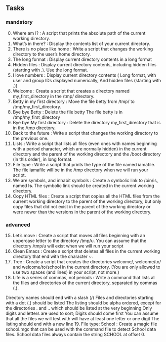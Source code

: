 ## Tasks

### mandatory 
0. Where am I? : A script that prints the absolute path of the current working directory.
1. What’s in there? : Display the contents list of your current directory.
2. There is no place like home : Write a script that changes the working directory to the user’s home directory.
3. The long format : Display current directory contents in a long format
4. Hidden files : Display current directory contents, including hidden files (starting with .). Use the long format.
5. I love numbers : Display current directory contents ( Long format, with user and group IDs displayed numerically, And hidden files (starting with .))
6. Welcome : Create a script that creates a directory named my_first_directory in the /tmp/ directory.
7. Betty in my first directory : Move the file betty from /tmp/ to /tmp/my_first_directory.
8. Bye bye Betty : Delete the file betty The file betty is in /tmp/my_first_directory
9. Bye bye My first directory : Delete the directory my_first_directory that is in the /tmp directory.
10. Back to the future : Write a script that changes the working directory to the previous one.
11. Lists : Write a script that lists all files (even ones with names beginning with a period character, which are normally hidden) in the current directory and the parent of the working directory and the /boot directory (in this order), in long format.
12. File type : Write a script that prints the type of the file named iamafile. The file iamafile will be in the /tmp directory when we will run your script.
13. We are symbols, and inhabit symbols : Create a symbolic link to /bin/ls, named __ls__. The symbolic link should be created in the current working directory.
14. Copy HTML files : Create a script that copies all the HTML files from the current working directory to the parent of the working directory, but only copy files that did not exist in the parent of the working directory or were newer than the versions in the parent of the working directory.

### advanced
15. Let’s move : Create a script that moves all files beginning with an uppercase letter to the directory /tmp/u. You can assume that the directory /tmp/u will exist when we will run your script
16. Clean Emacs : Create a script that deletes all files in the current working directory that end with the character ~.
17. Tree : Create a script that creates the directories welcome/, welcome/to/ and welcome/to/school in the current directory. (You are only allowed to use two spaces (and lines) in your script, not more.)
18. Life is a series of commas, not periods : Write a command that lists all the files and directories of the current directory, separated by commas (,).

Directory names should end with a slash (/)
Files and directories starting with a dot (.) should be listed
The listing should be alpha ordered, except for the directories . and .. which should be listed at the very beginning
Only digits and letters are used to sort; Digits should come first
You can assume that all the files we will test with will have at least one letter or one digit
The listing should end with a new line
19. File type: School : Create a magic file school.mgc that can be used with the command file to detect School data files. School data files always contain the string SCHOOL at offset 0.
